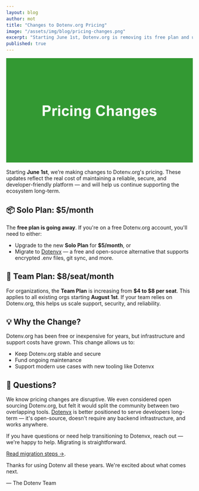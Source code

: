 ```yaml
---
layout: blog
author: mot
title: "Changes to Dotenv.org Pricing"
image: "/assets/img/blog/pricing-changes.png"
excerpt: "Starting June 1st, Dotenv.org is removing its free plan and updating pricing."
published: true
---
```


<img src="/assets/img/blog/pricing-changes.png" />

Starting **June 1st**, we’re making changes to Dotenv.org's pricing. These updates reflect the real cost of maintaining a reliable, secure, and developer-friendly platform — and will help us continue supporting the ecosystem long-term.

## 📦 Solo Plan: $5/month

The **free plan is going away**. If you're on a free Dotenv.org account, you'll need to either:

- Upgrade to the new **Solo Plan** for **$5/month**, or
- Migrate to [Dotenvx](https://github.com/dotenvx/dotenvx) — a free and open-source alternative that supports encrypted .env files, git sync, and more.

## 👥 Team Plan: $8/seat/month

For organizations, the **Team Plan** is increasing from **$4 to $8 per seat**. This applies to all existing orgs starting **August 1st**. If your team relies on Dotenv.org, this helps us scale support, security, and reliability.

## 💡 Why the Change?

Dotenv.org has been free or inexpensive for years, but infrastructure and support costs have grown. This change allows us to:

- Keep Dotenv.org stable and secure
- Fund ongoing maintenance
- Support modern use cases with new tooling like Dotenvx

## 💬 Questions?

We know pricing changes are disruptive. We even considered open sourcing Dotenv.org, but felt it would split the community between two overlapping tools. [Dotenvx](https://github.com/dotenvx/dotenvx) is better positioned to serve developers long-term — it's open-source, doesn't require any backend infrastructure, and works anywhere.

If you have questions or need help transitioning to Dotenvx, reach out — we're happy to help. Migrating is straightforward.

[Read migration steps &rarr;](https://github.com/dotenv-org/dotenv-vault?tab=readme-ov-file#migrating-to-dotenvx).

Thanks for using Dotenv all these years. We're excited about what comes next.

— The Dotenv Team
